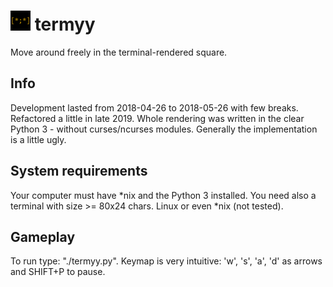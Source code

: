 # <img src='icon.png' width='32'> termyy
Move around freely in the terminal-rendered square.

## Info
Development lasted from 2018-04-26 to 2018-05-26 with few breaks. Refactored 
a little in late 2019. Whole rendering was written in the clear Python 3 -
without curses/ncurses modules. Generally the implementation is a little ugly.

## System requirements
Your computer must have *nix and the Python 3 installed. You need also
a terminal with size >= 80x24 chars. Linux or even *nix (not tested).

## Gameplay
To run type: "./termyy.py". Keymap is very intuitive: 'w', 's', 'a', 'd' as
arrows and SHIFT+P to pause.
